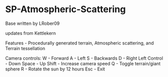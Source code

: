 # SP-Atmospheric-Scattering

Base written by LRober09

updates from Kettlekern

Features - Procedurally generated terrain, Atmospheric scattering, and Terrain tessellation 

Camera controls: 
	W - Forward
	A - Left
	S - Backwards
	D - Right
	Left Control - Down
	Space - Up
	Shift - Increase camera speed
	Q - Toggle terrain/giant sphere
	R - Rotate the sun by 12 hours
	Esc - Exit
